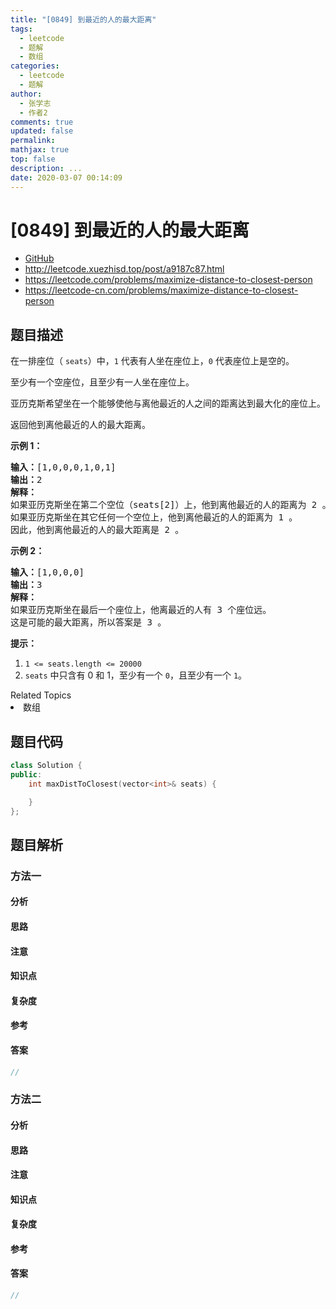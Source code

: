 ```yaml
---
title: "[0849] 到最近的人的最大距离"
tags:
  - leetcode
  - 题解
  - 数组
categories:
  - leetcode
  - 题解
author:
  - 张学志
  - 作者2
comments: true
updated: false
permalink:
mathjax: true
top: false
description: ...
date: 2020-03-07 00:14:09
---
```



# [0849] 到最近的人的最大距离
* [GitHub](https://github.com/algoboy101/LeetCodeCrowdsource/tree/master/_posts/QA/%5B0849%5D%20%E5%88%B0%E6%9C%80%E8%BF%91%E7%9A%84%E4%BA%BA%E7%9A%84%E6%9C%80%E5%A4%A7%E8%B7%9D%E7%A6%BB.md)
* http://leetcode.xuezhisd.top/post/a9187c87.html
* https://leetcode.com/problems/maximize-distance-to-closest-person
* https://leetcode-cn.com/problems/maximize-distance-to-closest-person


## 题目描述

<p>在一排座位（&nbsp;<code>seats</code>）中，<code>1</code>&nbsp;代表有人坐在座位上，<code>0</code>&nbsp;代表座位上是空的。</p>

<p>至少有一个空座位，且至少有一人坐在座位上。</p>

<p>亚历克斯希望坐在一个能够使他与离他最近的人之间的距离达到最大化的座位上。</p>

<p>返回他到离他最近的人的最大距离。</p>

<p><strong>示例 1：</strong></p>

<pre><strong>输入：</strong>[1,0,0,0,1,0,1]
<strong>输出：</strong>2
<strong>解释：
</strong>如果亚历克斯坐在第二个空位（seats[2]）上，他到离他最近的人的距离为 2 。
如果亚历克斯坐在其它任何一个空位上，他到离他最近的人的距离为 1 。
因此，他到离他最近的人的最大距离是 2 。 
</pre>

<p><strong>示例 2：</strong></p>

<pre><strong>输入：</strong>[1,0,0,0]
<strong>输出：</strong>3
<strong>解释： </strong>
如果亚历克斯坐在最后一个座位上，他离最近的人有 3 个座位远。
这是可能的最大距离，所以答案是 <span style="">3 </span>。
</pre>

<p><strong>提示：</strong></p>

<ol>
	<li><code>1 &lt;= seats.length &lt;= 20000</code></li>
	<li><code>seats</code>&nbsp;中只含有 0 和 1，至少有一个 <code>0</code>，且至少有一个 <code>1</code>。</li>
</ol>
<div><div>Related Topics</div><div><li>数组</li></div></div>


## 题目代码

```cpp
class Solution {
public:
    int maxDistToClosest(vector<int>& seats) {

    }
};
```


## 题目解析


### 方法一

#### 分析

#### 思路

#### 注意

#### 知识点

#### 复杂度

#### 参考

#### 答案

```cpp
//
```


### 方法二

#### 分析

#### 思路

#### 注意

#### 知识点

#### 复杂度

#### 参考

#### 答案

```cpp
//
```


